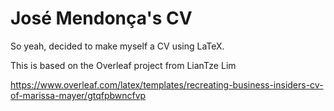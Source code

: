 # José Mendonça's CV

So yeah, decided to make myself a CV using LaTeX. 

This is based on the Overleaf project from LianTze Lim 

https://www.overleaf.com/latex/templates/recreating-business-insiders-cv-of-marissa-mayer/gtqfpbwncfvp
